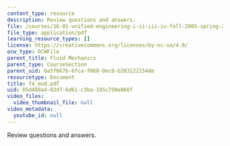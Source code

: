 ```yaml
---
content_type: resource
description: Review questions and answers.
file: /courses/16-01-unified-engineering-i-ii-iii-iv-fall-2005-spring-2006/05d480a483d76d61c3ba195c750e066f_f4_mud.pdf
file_type: application/pdf
learning_resource_types: []
license: https://creativecommons.org/licenses/by-nc-sa/4.0/
ocw_type: OCWFile
parent_title: Fluid Mechanics
parent_type: CourseSection
parent_uid: 6a5f667b-6fca-f068-0ec8-b203122154de
resourcetype: Document
title: f4_mud.pdf
uid: 05d480a4-83d7-6d61-c3ba-195c750e066f
video_files:
  video_thumbnail_file: null
video_metadata:
  youtube_id: null
---
```

Review questions and answers.